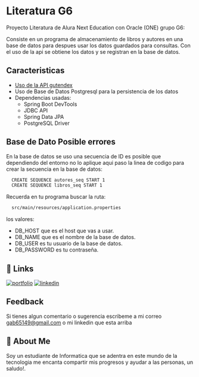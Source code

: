
# Literatura G6

Proyecto Literatura de Alura Next Education con Oracle (ONE) grupo G6: 

Consiste en un programa de almacenamiento de libros y autores en una base de datos para despues usar los datos guardados para consultas. Con el uso de la api se obtiene los datos y se registran en la base de datos.


## Caracteristicas

 - [Uso de la API gutendex](https://gutendex.com/)
 - Uso de Base de Datos Postgresql para la persistencia de los datos
 - Dependencias usadas: 
    - Spring Boot DevTools
    - JDBC API 
    - Spring Data JPA
    - PostgreSQL Driver


## Base de Dato Posible errores

En la base de datos se uso una secuencia de ID es posible que dependiendo del entorno no lo aplique aqui paso la linea de codigo para crear la secuencia en la base de datos:

```bash
  CREATE SEQUENCE autores_seq START 1
  CREATE SEQUENCE libros_seq START 1
```

Recuerda en tu programa buscar la ruta:
```bash
  src/main/resources/application.properties
```
los valores: 
- DB_HOST que es el host que vas a usar.
- DB_NAME que es el nombre de la base de datos. 
- DB_USER es tu usuario de la base de datos.
- DB_PASSWORD es tu contraseña.




## 🔗 Links
[![portfolio](https://img.shields.io/badge/my_portfolio-000?style=for-the-badge&logo=ko-fi&logoColor=white)](https://github.com/gabo4481)
[![linkedin](https://img.shields.io/badge/linkedin-0A66C2?style=for-the-badge&logo=linkedin&logoColor=white)](https://www.linkedin.com/in/gabriel-mendoza-devolver/)



## Feedback

Si tienes algun comentario o sugerencia escribeme a mi correo gab65149@gmail.com o mi linkedin que esta arriba


## 🚀 About Me
Soy un estudiante de Informatica que se adentra en este mundo de la tecnologia me encanta compartir mis progresos y ayudar a las personas, un saludo!.


